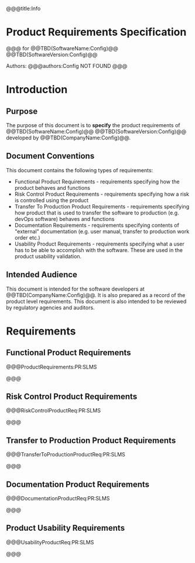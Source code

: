 @@@title:Info
# Product Requirements Specification
@@@
for
@@TBD(SoftwareName:Config)@@ @@TBD(SoftwareVersion:Config)@@  
  
Authors:
@@@authors:Config
NOT FOUND
@@@

# Introduction
## Purpose
The purpose of this document is to **specify** the product requirements of @@TBD(SoftwareName:Config)@@ @@TBD(SoftwareVersion:Config)@@ developed by @@TBD(CompanyName:Config)@@. 

## Document Conventions
This document contains the following types of requirements:
- Functional Product Requirements - requirements specifying how the product behaves and functions
- Risk Control Product Requirements - requirements specifying how a risk is controlled using the product
- Transfer To Production Product Requirements - requirements specifying how product that is used to transfer the software to production (e.g. devOps software) behaves and functions
- Documentation Requirements - requirements specifying contents of "external" documentation (e.g. user manual, transfer to production work order etc.)
- Usability Product Requirements - requirements specifying what a user has to be able to accomplish with the software. These are used in the product usability validation. 
 
## Intended Audience
This document is intended for the software developers at @@TBD(CompanyName:Config)@@. It is also prepared as a record of the product level requirements. This document is also intended to be reviewed by regulatory agencies and auditors.

# Requirements

## Functional Product Requirements
@@@ProductRequirements:PR:SLMS

@@@
## Risk Control Product Requirements
@@@RiskControlProductReq:PR:SLMS

@@@
## Transfer to Production Product Requirements
@@@TransferToProductionProductReq:PR:SLMS

@@@
## Documentation Product Requirements
@@@DocumentationProductReq:PR:SLMS

@@@
## Product Usability Requirements
@@@UsabilityProductReq:PR:SLMS

@@@